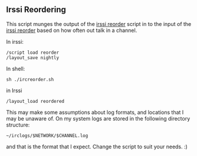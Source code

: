 Irssi Reordering
----------------

This script munges the output of the [irssi reorder][1] script in to the input of
the [irssi reorder][1] based on how often out talk in a channel.

In irssi:

    /script load reorder
    /layout_save nightly

In shell:

    sh ./ircreorder.sh

in Irssi

    /layout_load reordered

This may make some assumptions about log formats, and locations that I may be
unaware of. On my system logs are stored in the following directory structure:

    ~/irclogs/$NETWORK/$CHANNEL.log

and that is the format that I expect. Change the script to suit your needs. :)

[1]: http://scripts.irssi.org/html/reorder.pl.html
